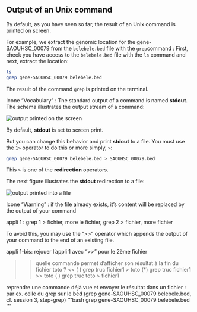 ## Output of an Unix command

By default, as you have seen so far, the result of an Unix command is printed on screen.

For example, we extract the genomic location for the gene-SAOUHSC_00079 from the `belebele.bed` file with the `grep`command :
First, check you have access to the `belebele.bed` file with the `ls` command and next, extract the location:
```bash
ls
grep gene-SAOUHSC_00079 belebele.bed
```
The result of the command `grep` is printed on the terminal. 

Icone “Vocabulary” : The standard output of a command is named **stdout**. 
The schema illustrates the output stream of a command:

![output printed on the screen](../../assets/Stream_out.drawio.png)

By default, **stdout** is set to screen print. 

But you can change this behavior and print **stdout** to a file. 
You must use the `1>` operator to do this or more simply, `>`:

```bash
grep gene-SAOUHSC_00079 belebele.bed > SAOUHSC_00079.bed
```
This `>` is one of the **redirection** operators.

The next figure illustrates the **stdout** redirection to a file:

![output printed into a file](../../assets/Stream_outfile.drawio.png)


Icone “Warning” : if the file already exists, it’s content will be replaced by the output of your command

appli 1 : grep 1 > fichier, more le fichier, grep 2 > fichier, more fichier

To avoid this, you may use the “>>” operator which appends the output of your command to the end of an existing file.

appli 1-bis: rejouer l’appli 1 avec “>>” pour le 2ème fichier

>> quelle commande permet d’afficher son résultat à la fin du fichier toto ? <<
( ) grep truc fichier1 > toto
(*) grep truc fichier1 >> toto
( ) grep truc toto > fichier1

reprendre une commande déjà vue et envoyer le résultat dans un fichier : 
par ex. celle du grep sur le bed (grep gene-SAOUHSC_00079 belebele.bed, cf. session 3, step-grep)
'''bash
grep gene-SAOUHSC_00079 belebele.bed
'''
